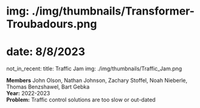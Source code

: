 # img: ./img/thumbnails/Transformer-Troubadours.png
# date: 8/8/2023
not_in_recent:
title: Traffic Jam
img: ./img/thumbnails/Traffic_Jam.png

**Members** John Olson, Nathan Johnson, Zachary Stoffel, Noah Nieberle, Thomas Benzshawel, Bart Gebka<br/>
**Year:** 2022-2023<br/>
**Problem:​** Traffic control solutions are too slow or out-dated<br/>
